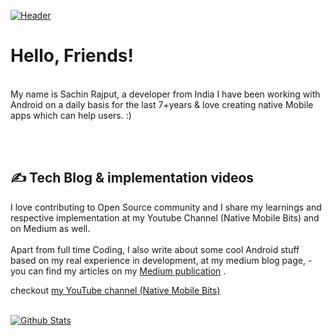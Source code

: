 [![Header](https://github.com/myJarvis/myJarvis/blob/main/misc/hiiamsachin.png "Header")](https://medium.com/@iAmSachinRajput)

# Hello, Friends! 

<br/>
My name is Sachin Rajput, a developer from India I have been working with Android on a daily basis for the last 7+years & love creating native Mobile apps which can help users. :)


<br/> <br/>
## &#x270d; Tech Blog & implementation videos

I love contributing to Open Source community and I share my learnings and respective implementation at my Youtube Channel (Native Mobile Bits) and on Medium as well.
<br/><br/>
Apart from full time Coding, I also write about some cool Android stuff based on my real experience in development, at my medium blog page, - you can find my articles on my <a href="https://droid-lover.medium.com//">Medium publication</a> .

checkout <a href="https://www.youtube.com/channel/UCTjQSpx2waqXTC37AgM8qyA"> my YouTube channel (Native Mobile Bits) </a>
<br/> <br/>


[![Github Stats](https://github-readme-stats.vercel.app/api?username=droid-lover)](https://github.com/droid-lover/github-readme-stats)
